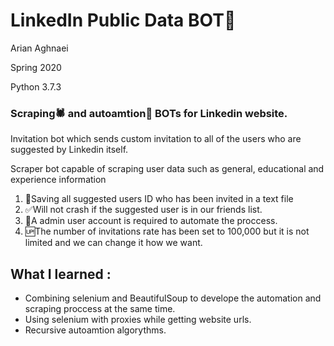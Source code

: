 <h1>LinkedIn Public Data BOT🤖</h1>
<p>Arian Aghnaei</p>
<p>Spring 2020</p>
<p>Python 3.7.3</p>

<h3>Scraping🕷 and autoamtion🔄 BOTs for Linkedin website.</h3>

<p>Invitation bot which sends custom invitation to all of the users who are suggested by Linkedin itself.</p>
<p>Scraper bot capable of scraping user data such as general, educational and experience information</p>
<ol>
		<li>💾Saving all suggested users ID who has been invited in a text file</li>
		<li>✅Will not crash if the suggested user is in our friends list.</li>
		<li>👤A admin user account is required to automate the proccess.</li>
    <li>🆙The number of invitations rate has been set to 100,000 but it is not limited and we can change it how we want.</li>
</ol>

<h2>What I learned :</h2>
<ul>
  <li>Combining selenium and BeautifulSoup to develope the automation and scraping proccess at the same time.</li>
  <li>Using selenium with proxies while getting website urls.</li>
  <li>Recursive autoamtion algorythms.</li>
</ul>
<br>
